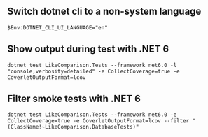 ## Switch dotnet cli to a non-system language

```$Env:DOTNET_CLI_UI_LANGUAGE="en"```

## Show output during test with .NET 6

```dotnet test LikeComparison.Tests --framework net6.0 -l "console;verbosity=detailed" -e CollectCoverage=true -e CoverletOutputFormat=lcov```

## Filter smoke tests with .NET 6

```dotnet test LikeComparison.Tests --framework net6.0 -e CollectCoverage=true -e CoverletOutputFormat=lcov --filter "(ClassName!~LikeComparison.DatabaseTests)"```